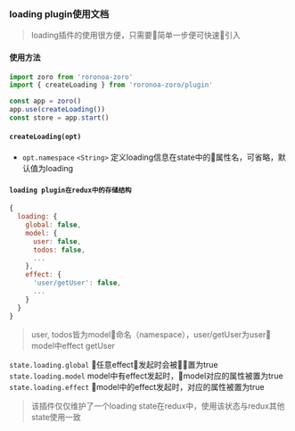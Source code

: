 ### loading plugin使用文档

> loading插件的使用很方便，只需要简单一步便可快速引入

#### 使用方法

```js
import zoro from 'roronoa-zoro'
import { createLoading } from 'roronoa-zoro/plugin'

const app = zoro()
app.use(createLoading())
const store = app.start()
```

#### `createLoading(opt)`

* `opt.namespace` `<String>` 定义loading信息在state中的属性名，可省略，默认值为loading

#### `loading plugin在redux中的存储结构`

```js
{
  loading: {
    global: false,
    model: {
      user: false,
      todos: false,
      ...
    },
    effect: {
      'user/getUser': false,
      ...
    }
  }
}
```

> user, todos皆为model命名（namespace），user/getUser为user model中effect getUser

`state.loading.global` 任意effect发起时会被置为true
`state.loading.model` model中有effect发起时，model对应的属性被置为true
`state.loading.effect` model中的effect发起时，对应的属性被置为true

> 该插件仅仅维护了一个loading state在redux中，使用该状态与redux其他state使用一致
